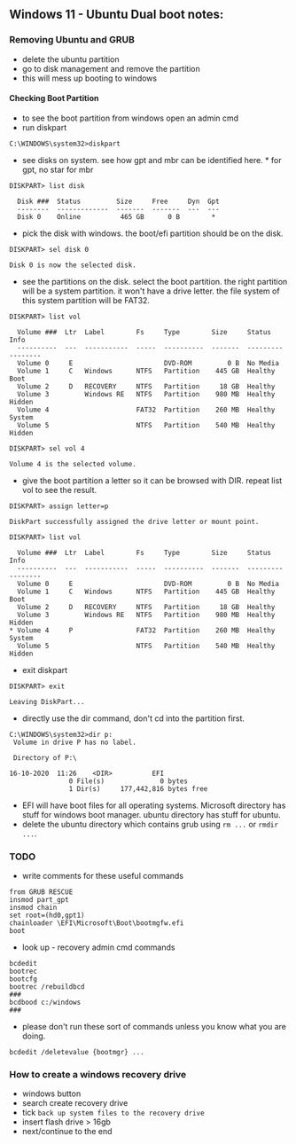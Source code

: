 ## Windows 11 - Ubuntu Dual boot notes:

### Removing Ubuntu and GRUB
- delete the ubuntu partition
- go to disk management and remove the partition
- this will mess up booting to windows

#### Checking Boot Partition
- to see the boot partition from windows open an admin cmd
- run diskpart
```
C:\WINDOWS\system32>diskpart
```
- see disks on system. see how gpt and mbr can be identified here. * for gpt, no star for mbr
```
DISKPART> list disk

  Disk ###  Status         Size     Free     Dyn  Gpt
  --------  -------------  -------  -------  ---  ---
  Disk 0    Online          465 GB      0 B        *
```
- pick the disk with windows. the boot/efi partition should be on the disk.
```
DISKPART> sel disk 0

Disk 0 is now the selected disk.
```
- see the partitions on the disk. select the boot partition. the right partition will be a system partition. it won't have a drive letter. the file system of this system partition will be FAT32.
```
DISKPART> list vol

  Volume ###  Ltr  Label        Fs     Type        Size     Status     Info
  ----------  ---  -----------  -----  ----------  -------  ---------  --------
  Volume 0     E                       DVD-ROM         0 B  No Media
  Volume 1     C   Windows      NTFS   Partition    445 GB  Healthy    Boot
  Volume 2     D   RECOVERY     NTFS   Partition     18 GB  Healthy
  Volume 3         Windows RE   NTFS   Partition    980 MB  Healthy    Hidden
  Volume 4                      FAT32  Partition    260 MB  Healthy    System
  Volume 5                      NTFS   Partition    540 MB  Healthy    Hidden

DISKPART> sel vol 4

Volume 4 is the selected volume.
```
- give the boot partition a letter so it can be browsed with DIR. repeat list vol to see the result.
```
DISKPART> assign letter=p

DiskPart successfully assigned the drive letter or mount point.

DISKPART> list vol

  Volume ###  Ltr  Label        Fs     Type        Size     Status     Info
  ----------  ---  -----------  -----  ----------  -------  ---------  --------
  Volume 0     E                       DVD-ROM         0 B  No Media
  Volume 1     C   Windows      NTFS   Partition    445 GB  Healthy    Boot
  Volume 2     D   RECOVERY     NTFS   Partition     18 GB  Healthy
  Volume 3         Windows RE   NTFS   Partition    980 MB  Healthy    Hidden
* Volume 4     P                FAT32  Partition    260 MB  Healthy    System
  Volume 5                      NTFS   Partition    540 MB  Healthy    Hidden
```
- exit diskpart
```
DISKPART> exit

Leaving DiskPart...
```
- directly use the dir command, don't cd into the partition first.
```
C:\WINDOWS\system32>dir p:
 Volume in drive P has no label.

 Directory of P:\

16-10-2020  11:26    <DIR>          EFI
               0 File(s)              0 bytes
               1 Dir(s)     177,442,816 bytes free

```
- EFI will have boot files for all operating systems. Microsoft directory has stuff for windows boot manager. ubuntu directory has stuff for ubuntu.
- delete the ubuntu directory which contains grub using `rm ...` or `rmdir ...`.





### TODO
- write comments for these useful commands
```
from GRUB RESCUE
insmod part_gpt
insmod chain
set root=(hd0,gpt1)
chainloader \EFI\Microsoft\Boot\bootmgfw.efi
boot
```

- look up - recovery admin cmd commands
```
bcdedit
bootrec
bootcfg
bootrec /rebuildbcd
###
bcdbood c:/windows
###
```

- please don't run these sort of commands unless you know what you are doing.
```
bcdedit /deletevalue {bootmgr} ...
```

### How to create a windows recovery drive
- windows button
- search create recovery drive
- tick `back up system files to the recovery drive`
- insert flash drive > 16gb
- next/continue to the end
